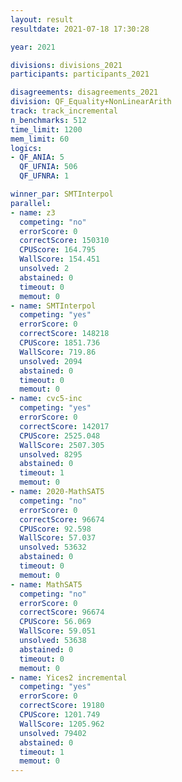 ```yaml
---
layout: result
resultdate: 2021-07-18 17:30:28

year: 2021

divisions: divisions_2021
participants: participants_2021

disagreements: disagreements_2021
division: QF_Equality+NonLinearArith
track: track_incremental
n_benchmarks: 512
time_limit: 1200
mem_limit: 60
logics:
- QF_ANIA: 5
  QF_UFNIA: 506
  QF_UFNRA: 1

winner_par: SMTInterpol
parallel:
- name: z3
  competing: "no"
  errorScore: 0
  correctScore: 150310
  CPUScore: 164.795
  WallScore: 154.451
  unsolved: 2
  abstained: 0
  timeout: 0
  memout: 0
- name: SMTInterpol
  competing: "yes"
  errorScore: 0
  correctScore: 148218
  CPUScore: 1851.736
  WallScore: 719.86
  unsolved: 2094
  abstained: 0
  timeout: 0
  memout: 0
- name: cvc5-inc
  competing: "yes"
  errorScore: 0
  correctScore: 142017
  CPUScore: 2525.048
  WallScore: 2507.305
  unsolved: 8295
  abstained: 0
  timeout: 1
  memout: 0
- name: 2020-MathSAT5
  competing: "no"
  errorScore: 0
  correctScore: 96674
  CPUScore: 92.598
  WallScore: 57.037
  unsolved: 53632
  abstained: 0
  timeout: 0
  memout: 0
- name: MathSAT5
  competing: "no"
  errorScore: 0
  correctScore: 96674
  CPUScore: 56.069
  WallScore: 59.051
  unsolved: 53638
  abstained: 0
  timeout: 0
  memout: 0
- name: Yices2 incremental
  competing: "yes"
  errorScore: 0
  correctScore: 19180
  CPUScore: 1201.749
  WallScore: 1205.962
  unsolved: 79402
  abstained: 0
  timeout: 1
  memout: 0
---
```

